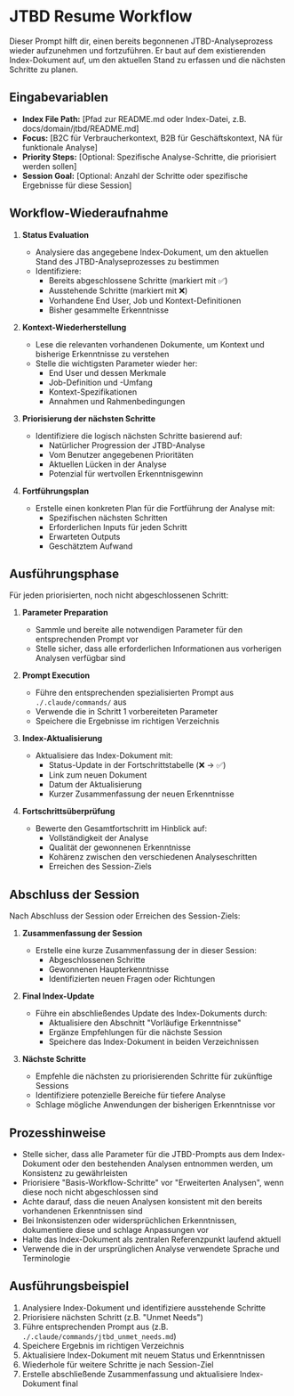 # JTBD Resume Workflow

Dieser Prompt hilft dir, einen bereits begonnenen JTBD-Analyseprozess wieder aufzunehmen und fortzuführen. Er baut auf dem existierenden Index-Dokument auf, um den aktuellen Stand zu erfassen und die nächsten Schritte zu planen.

## Eingabevariablen

- **Index File Path:** [Pfad zur README.md oder Index-Datei, z.B. docs/domain/jtbd/README.md]
- **Focus:** [B2C für Verbraucherkontext, B2B für Geschäftskontext, NA für funktionale Analyse]
- **Priority Steps:** [Optional: Spezifische Analyse-Schritte, die priorisiert werden sollen]
- **Session Goal:** [Optional: Anzahl der Schritte oder spezifische Ergebnisse für diese Session]

## Workflow-Wiederaufnahme

1. **Status Evaluation**
   - Analysiere das angegebene Index-Dokument, um den aktuellen Stand des JTBD-Analyseprozesses zu bestimmen
   - Identifiziere:
     - Bereits abgeschlossene Schritte (markiert mit ✅)
     - Ausstehende Schritte (markiert mit ❌)
     - Vorhandene End User, Job und Kontext-Definitionen
     - Bisher gesammelte Erkenntnisse

2. **Kontext-Wiederherstellung**
   - Lese die relevanten vorhandenen Dokumente, um Kontext und bisherige Erkenntnisse zu verstehen
   - Stelle die wichtigsten Parameter wieder her:
     - End User und dessen Merkmale
     - Job-Definition und -Umfang
     - Kontext-Spezifikationen
     - Annahmen und Rahmenbedingungen

3. **Priorisierung der nächsten Schritte**
   - Identifiziere die logisch nächsten Schritte basierend auf:
     - Natürlicher Progression der JTBD-Analyse
     - Vom Benutzer angegebenen Prioritäten
     - Aktuellen Lücken in der Analyse
     - Potenzial für wertvollen Erkenntnisgewinn

4. **Fortführungsplan**
   - Erstelle einen konkreten Plan für die Fortführung der Analyse mit:
     - Spezifischen nächsten Schritten
     - Erforderlichen Inputs für jeden Schritt
     - Erwarteten Outputs
     - Geschätztem Aufwand

## Ausführungsphase

Für jeden priorisierten, noch nicht abgeschlossenen Schritt:

1. **Parameter Preparation**
   - Sammle und bereite alle notwendigen Parameter für den entsprechenden Prompt vor
   - Stelle sicher, dass alle erforderlichen Informationen aus vorherigen Analysen verfügbar sind

2. **Prompt Execution**
   - Führe den entsprechenden spezialisierten Prompt aus `./.claude/commands/` aus
   - Verwende die in Schritt 1 vorbereiteten Parameter
   - Speichere die Ergebnisse im richtigen Verzeichnis

3. **Index-Aktualisierung**
   - Aktualisiere das Index-Dokument mit:
     - Status-Update in der Fortschrittstabelle (❌ → ✅)
     - Link zum neuen Dokument
     - Datum der Aktualisierung
     - Kurzer Zusammenfassung der neuen Erkenntnisse

4. **Fortschrittsüberprüfung**
   - Bewerte den Gesamtfortschritt im Hinblick auf:
     - Vollständigkeit der Analyse
     - Qualität der gewonnenen Erkenntnisse
     - Kohärenz zwischen den verschiedenen Analyseschritten
     - Erreichen des Session-Ziels

## Abschluss der Session

Nach Abschluss der Session oder Erreichen des Session-Ziels:

1. **Zusammenfassung der Session**
   - Erstelle eine kurze Zusammenfassung der in dieser Session:
     - Abgeschlossenen Schritte
     - Gewonnenen Haupterkenntnisse
     - Identifizierten neuen Fragen oder Richtungen

2. **Final Index-Update**
   - Führe ein abschließendes Update des Index-Dokuments durch:
     - Aktualisiere den Abschnitt "Vorläufige Erkenntnisse"
     - Ergänze Empfehlungen für die nächste Session
     - Speichere das Index-Dokument in beiden Verzeichnissen

3. **Nächste Schritte**
   - Empfehle die nächsten zu priorisierenden Schritte für zukünftige Sessions
   - Identifiziere potenzielle Bereiche für tiefere Analyse
   - Schlage mögliche Anwendungen der bisherigen Erkenntnisse vor

## Prozesshinweise

- Stelle sicher, dass alle Parameter für die JTBD-Prompts aus dem Index-Dokument oder den bestehenden Analysen entnommen werden, um Konsistenz zu gewährleisten
- Priorisiere "Basis-Workflow-Schritte" vor "Erweiterten Analysen", wenn diese noch nicht abgeschlossen sind
- Achte darauf, dass die neuen Analysen konsistent mit den bereits vorhandenen Erkenntnissen sind
- Bei Inkonsistenzen oder widersprüchlichen Erkenntnissen, dokumentiere diese und schlage Anpassungen vor
- Halte das Index-Dokument als zentralen Referenzpunkt laufend aktuell
- Verwende die in der ursprünglichen Analyse verwendete Sprache und Terminologie

## Ausführungsbeispiel

1. Analysiere Index-Dokument und identifiziere ausstehende Schritte
2. Priorisiere nächsten Schritt (z.B. "Unmet Needs")
3. Führe entsprechenden Prompt aus (z.B. `./.claude/commands/jtbd_unmet_needs.md`)
4. Speichere Ergebnis im richtigen Verzeichnis
5. Aktualisiere Index-Dokument mit neuem Status und Erkenntnissen
6. Wiederhole für weitere Schritte je nach Session-Ziel
7. Erstelle abschließende Zusammenfassung und aktualisiere Index-Dokument final